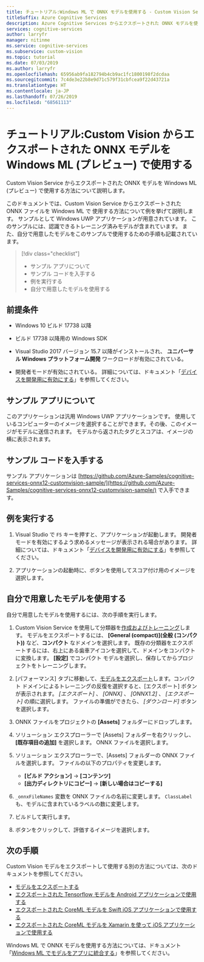 ```yaml
---
title: チュートリアル:Windows ML で ONNX モデルを使用する - Custom Vision Service
titleSuffix: Azure Cognitive Services
description: Azure Cognitive Services からエクスポートされた ONNX モデルを使用する Windows UWP アプリの作成方法について説明します。
services: cognitive-services
author: larryfr
manager: nitinme
ms.service: cognitive-services
ms.subservice: custom-vision
ms.topic: tutorial
ms.date: 07/03/2019
ms.author: larryfr
ms.openlocfilehash: 65956ab9fa182794b4cb9ac1fc1800198f2dcdaa
ms.sourcegitcommit: 7c4de3e22b8e9d71c579f31cbfcea9f22d43721a
ms.translationtype: HT
ms.contentlocale: ja-JP
ms.lasthandoff: 07/26/2019
ms.locfileid: "68561113"
---
```

# <a name="tutorial-use-an-onnx-model-from-custom-vision-with-windows-ml-preview"></a>チュートリアル:Custom Vision からエクスポートされた ONNX モデルを Windows ML (プレビュー) で使用する

Custom Vision Service からエクスポートされた ONNX モデルを Windows ML (プレビュー) で使用する方法について説明します。

このドキュメントでは、Custom Vision Service からエクスポートされた ONNX ファイルを Windows ML で 使用する方法について例を挙げて説明します。 サンプルとして Windows UWP アプリケーションが用意されています。 このサンプルには、認識できるトレーニング済みモデルが含まれています。 また、自分で用意したモデルをこのサンプルで使用するための手順も記載されています。

> [!div class="checklist"]
> * サンプル アプリについて
> * サンプル コードを入手する
> * 例を実行する
> * 自分で用意したモデルを使用する

## <a name="prerequisites"></a>前提条件

* Windows 10 ビルド 17738 以降

* ビルド 17738 以降用の Windows SDK

* Visual Studio 2017 バージョン 15.7 以降がインストールされ、 __ユニバーサル Windows プラットフォーム開発__ ワークロードが有効にされている。

* 開発者モードが有効にされている。 詳細については、ドキュメント「[デバイスを開発用に有効にする](https://docs.microsoft.com/windows/uwp/get-started/enable-your-device-for-development)」を参照してください。

## <a name="about-the-example-app"></a>サンプル アプリについて

このアプリケーションは汎用 Windows UWP アプリケーションです。 使用しているコンピューターのイメージを選択することができます。その後、このイメージがモデルに送信されます。 モデルから返されたタグとスコアは、イメージの横に表示されます。

## <a name="get-the-example-code"></a>サンプル コードを入手する

サンプル アプリケーションは [https://github.com/Azure-Samples/cognitive-services-onnx12-customvision-sample/](https://github.com/Azure-Samples/cognitive-services-onnx12-customvision-sample/) で入手できます。

## <a name="run-the-example"></a>例を実行する

1. Visual Studio で `F5` キーを押すと、アプリケーションが起動します。 開発者モードを有効にするよう求めるメッセージが表示される場合があります。 詳細については、ドキュメント「[デバイスを開発用に有効にする](https://docs.microsoft.com/windows/uwp/get-started/enable-your-device-for-development)」を参照してください。

1. アプリケーションの起動時に、ボタンを使用してスコア付け用のイメージを選択します。

## <a name="use-your-own-model"></a>自分で用意したモデルを使用する

自分で用意したモデルを使用するには、次の手順を実行します。

1. Custom Vision Service を使用して分類器を[作成およびトレーニング](https://docs.microsoft.com/azure/cognitive-services/custom-vision-service/getting-started-build-a-classifier)します。 モデルをエクスポートするには、 **[General (compact)]\(全般 (コンパクト)\)** など、__コンパクト__ なドメインを選択します。 既存の分類器をエクスポートするには、右上にある歯車アイコンを選択して、ドメインをコンパクトに変換します。 __[設定]__ でコンパクト モデルを選択し、保存してからプロジェクトをトレーニングします。  

1. [パフォーマンス] タブに移動して、[モデルをエクスポート](https://docs.microsoft.com/azure/cognitive-services/custom-vision-service/export-your-model)します。コンパクト ドメインによるトレーニングの反復を選択すると、[エクスポート] ボタンが表示されます。 *[エクスポート]* 、 *[ONNX]* 、 *[ONNX1.2]* 、 *[エクスポート]* の順に選択します。 ファイルの準備ができたら、 *[ダウンロード]* ボタンを選択します。

1. ONNX ファイルをプロジェクトの __[Assets]__ フォルダーにドロップします。 

1. ソリューション エクスプローラーで [Assets] フォルダーを右クリックし、 __[既存項目の追加]__ を選択します。 ONNX ファイルを選択します。

1. ソリューション エクスプローラーで、[Assets] フォルダーの ONNX ファイルを選択します。 ファイルの以下のプロパティを変更します。

    * __[ビルド アクション]__  ->  __[コンテンツ]__
    * __[出力ディレクトリにコピー]__  ->  __[新しい場合はコピーする]__

1. `_onnxFileNames` 変数を ONNX ファイルの名前に変更します。 `ClassLabel` も、モデルに含まれているラベルの数に変更します。

1. ビルドして実行します。

1. ボタンをクリックして、評価するイメージを選択します。

## <a name="next-steps"></a>次の手順

Custom Vision モデルをエクスポートして使用する別の方法については、次のドキュメントを参照してください。

* [モデルをエクスポートする](https://docs.microsoft.com/azure/cognitive-services/custom-vision-service/export-your-model)
* [エクスポートされた Tensorflow モデルを Android アプリケーションで使用する](https://github.com/Azure-Samples/cognitive-services-android-customvision-sample)
* [エクスポートされた CoreML モデルを Swift iOS アプリケーションで使用する](https://go.microsoft.com/fwlink/?linkid=857726)
* [エクスポートされた CoreML モデルを Xamarin を使って iOS アプリケーションで使用する](https://github.com/xamarin/ios-samples/tree/master/ios11/CoreMLAzureModel)

Windows ML で ONNX モデルを使用する方法については、ドキュメント「[Windows ML でモデルをアプリに統合する](/windows/ai/windows-ml/integrate-model)」を参照してください。
